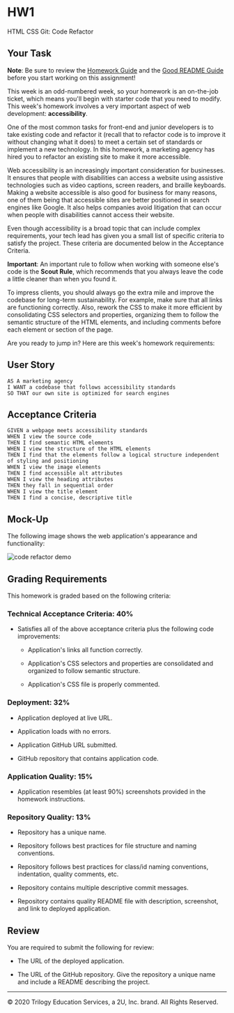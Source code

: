 # HW1

HTML CSS Git: Code Refactor

## Your Task

**Note**: Be sure to review the [Homework Guide](../important/Homework-Guide/README.md) and the [Good README Guide](../important/Good-README-Guide/README.md) before you start working on this assignment!

This week is an odd-numbered week, so your homework is an on-the-job ticket, which means you'll begin with starter code that you need to modify. This week's homework involves a very important aspect of web development: **accessibility**. 

One of the most common tasks for front-end and junior developers is to take existing code and refactor it (recall that to refactor code is to improve it without changing what it does) to meet a certain set of standards or implement a new technology. In this homework, a marketing agency has hired you to refactor an existing site to make it more accessible. 

Web accessibility is an increasingly important consideration for businesses. It ensures that people with disabilities can access a website using assistive technologies such as video captions, screen readers, and braille keyboards. Making a website accessible is also good for business for many reasons, one of them being that accessible sites are better positioned in search engines like Google. It also helps companies avoid litigation that can occur when people with disabilities cannot access their website.

Even though accessibility is a broad topic that can include complex requirements, your tech lead has given you a small list of specific criteria to satisfy the project. These criteria are documented below in the Acceptance Criteria.

**Important**: An important rule to follow when working with someone else's code is the **Scout Rule**, which recommends that you always leave the code a little cleaner than when you found it.

To impress clients, you should always go the extra mile and improve the codebase for long-term sustainability. For example, make sure that all links are functioning correctly. Also, rework the CSS to make it more efficient by consolidating CSS selectors and properties, organizing them to follow the semantic structure of the HTML elements, and including comments before each element or section of the page.

Are you ready to jump in? Here are this week's homework requirements:

## User Story

```
AS A marketing agency
I WANT a codebase that follows accessibility standards
SO THAT our own site is optimized for search engines
```

## Acceptance Criteria

```
GIVEN a webpage meets accessibility standards
WHEN I view the source code
THEN I find semantic HTML elements
WHEN I view the structure of the HTML elements
THEN I find that the elements follow a logical structure independent of styling and positioning
WHEN I view the image elements
THEN I find accessible alt attributes
WHEN I view the heading attributes
THEN they fall in sequential order
WHEN I view the title element
THEN I find a concise, descriptive title
```

## Mock-Up

The following image shows the web application's appearance and functionality:

![code refactor demo](./assets/01-html-css-git-homework-demo.png)


## Grading Requirements

This homework is graded based on the following criteria: 

### Technical Acceptance Criteria: 40%

* Satisfies all of the above acceptance criteria plus the following code improvements:

  * Application's links all function correctly.

  * Application's CSS selectors and properties are consolidated and organized to follow semantic structure.

  * Application's CSS file is properly commented.

### Deployment: 32%

* Application deployed at live URL.

* Application loads with no errors.

* Application GitHub URL submitted.

* GitHub repository that contains application code.

### Application Quality: 15%

* Application resembles (at least 90%) screenshots provided in the homework instructions.

### Repository Quality: 13%

* Repository has a unique name.

* Repository follows best practices for file structure and naming conventions.

* Repository follows best practices for class/id naming conventions, indentation, quality comments, etc.

* Repository contains multiple descriptive commit messages.

* Repository contains quality README file with description, screenshot, and link to deployed application.

## Review

You are required to submit the following for review:

* The URL of the deployed application.

* The URL of the GitHub repository. Give the repository a unique name and include a README describing the project.

- - -
© 2020 Trilogy Education Services, a 2U, Inc. brand. All Rights Reserved.
